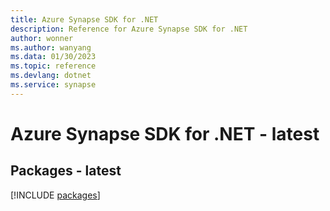 ```yaml
---
title: Azure Synapse SDK for .NET
description: Reference for Azure Synapse SDK for .NET
author: wonner
ms.author: wanyang
ms.data: 01/30/2023
ms.topic: reference
ms.devlang: dotnet
ms.service: synapse
---
```

# Azure Synapse SDK for .NET - latest
## Packages - latest
[!INCLUDE [packages](synapse-index.md)]